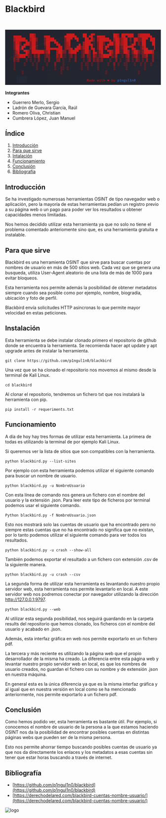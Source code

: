 # Blackbird

</br>

![portada](./herramientas/img/portadabb.png)

**Integrantes**

- Guerrero Merlo, Sergio
- Ladrón de Guevara García, Raúl
- Romero Oliva, Christian
- Cumbrera López, Juan Manuel

## Índice

1. [Introducción](#introducción)
2. [Para que sirve](#para-que-sirve)
3. [Intalación](#instalación)
4. [Funcionamiento](#funcionamiento)
5. [Conclusión](#conclusión)
6. [Bibliografía](#bibliografía)

## Introducción

Se ha investigado numerosas herramientas OSINT de tipo navegador web o aplicación, pero la mayoría de estas herramientas pedían un registro previo a su página web o un pago para poder ver los resultados u obtener capacidades menos limitadas.

Nos hemos decidido utilizar esta herramienta ya que no solo no tiene el problema comentado anteriomente sino que, es una herramienta gratuita e instalable.

## Para que sirve

Blackbird es una herramienta OSINT que sirve para buscar cuentas por nombres de usuario en más de 500 sitios web. Cada vez que se genera una busqueda, utiliza User-Agent aleatorio de una lista de más de 1000 para evitar bloqueos.

Esta herramienta nos permite además la posibilidad de obtener metadatos siempre cuando sea posible como por ejemplo, nombre, biogradía, ubicación y foto de perfil.

Blackbird envía solicitudes HTTP asíncronas lo que permite mayor velocidad en estas peticiones.

## Instalación

Esta herramienta se debe instalar clonado primero el repositorio de github donde se encuentra la herramienta. Se recomienda hacer apt update y apt upgrade antes de instalar la herramienta.

```git clone https://github.com/p1ngul1n0/blackbird```

Una vez que se ha clonado el repositorio nos movemos al mismo desde la terminal de Kali Linux.

```cd blackbird```

Al clonar el repositorio, tendremos un fichero txt que nos instalará la herramienta con pip.

```pip install -r requeriments.txt```

## Funcionamiento

A día de hoy hay tres formas de utilizar esta herramienta. La primera de todas es utilizando la terminal de por ejemplo Kali Linux. 

Si queremos ver la lista de sitios que son compatibles con la herramienta.

```python blackbird.py --list-sites```

Por ejemplo con esta herramienta podemos utilizar el siguiente comando para buscar un nombre de usuario.

```python blackbird.py -u NombreUsuario```

Con esta línea de comando nos genera un fichero con el nombre del usuario y la extensión .json. Para leer este tipo de ficheros por terminal podemos usar el siguiente comando.

```Python blackbird.py -f NombreUsuario.json```

Esto nos mostrará solo las cuentas de usuario que ha encontrado pero no siempre estas cuentas que no ha encontrado no significa que no existan, por lo tanto podemos utilizar el siguiente comando para ver todos los resultados.

```python blackbird.py -u crash --show-all```

También podemos exportar el resultado a un fichero con extensión .csv de la siguiente manera.

```python blackbird.py -u crash --csv```

La segunda forma de utilizar esta herramienta es levantando nuestro propio servidor web, esta herramienta nos permite levantarlo en local. A este servidor web nos podremos conectar por navegador utilizando la dirección http://127.0.0.1:9797.

```python blackbird.py --web```

Al utilizar esta segunda posibilidad, nos seguirá guardando en la carpeta results del repositorio que hemos clonado, los ficheros con el nombre del usuario y acabado en .json.

Además, esta interfaz gráfica en web nos permite exportarlo en un fichero pdf.

La tercera y más reciente es utilizando la página web que el propio desarrollador de la misma ha creado. La diferencia entre esta página web y levantar nuestro propio servidor web en local, es que los nombres de usuario creados, no guardan el fichero con su nombre y de extensión .json en nuestra máquina. 

En general esta es la única diferencia ya que es la misma interfaz gráfica y al igual que en nuestra versión en local como se ha mencionado anteriormente, nos permite exportarlo a un fichero pdf.

## Conclusión

Como hemos podido ver, esta herramienta es bastante útil. Por ejemplo, si conocemos el nombre de usuario de la persona a la que estamos haciendo OSINT nos da la posibilidad de encontrar posibles cuentas en distintas páginas webs que pueden ser de la misma persona.

Esto nos permite ahorrar tiempo buscando posibles cuentas de usuario ya que nos da directamente los enlaces y los metadatos a esas cuentas sin tener que estar horas buscando a través de internet.

## Bibliografía

- [https://github.com/p1ngul1n0/blackbird](https://github.com/p1ngul1n0/blackbird)
- [https://derechodelared.com/blackbird-cuentas-nombre-usuario/](https://derechodelared.com/blackbird-cuentas-nombre-usuario/)

![logo](./herramientas/img/logobb.png)
